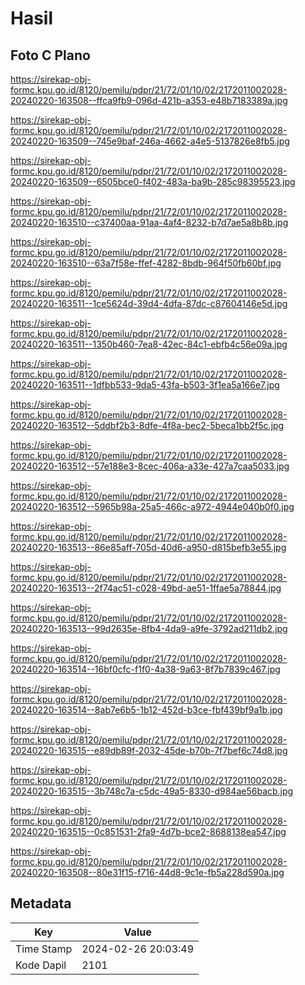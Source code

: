 # Hasil

## Foto C Plano

https://sirekap-obj-formc.kpu.go.id/8120/pemilu/pdpr/21/72/01/10/02/2172011002028-20240220-163508--ffca9fb9-096d-421b-a353-e48b7183389a.jpg

https://sirekap-obj-formc.kpu.go.id/8120/pemilu/pdpr/21/72/01/10/02/2172011002028-20240220-163509--745e9baf-246a-4662-a4e5-5137826e8fb5.jpg

https://sirekap-obj-formc.kpu.go.id/8120/pemilu/pdpr/21/72/01/10/02/2172011002028-20240220-163509--6505bce0-f402-483a-ba9b-285c98395523.jpg

https://sirekap-obj-formc.kpu.go.id/8120/pemilu/pdpr/21/72/01/10/02/2172011002028-20240220-163510--c37400aa-91aa-4af4-8232-b7d7ae5a8b8b.jpg

https://sirekap-obj-formc.kpu.go.id/8120/pemilu/pdpr/21/72/01/10/02/2172011002028-20240220-163510--63a7f58e-ffef-4282-8bdb-964f50fb60bf.jpg

https://sirekap-obj-formc.kpu.go.id/8120/pemilu/pdpr/21/72/01/10/02/2172011002028-20240220-163511--1ce5624d-39d4-4dfa-87dc-c87604146e5d.jpg

https://sirekap-obj-formc.kpu.go.id/8120/pemilu/pdpr/21/72/01/10/02/2172011002028-20240220-163511--1350b460-7ea8-42ec-84c1-ebfb4c56e09a.jpg

https://sirekap-obj-formc.kpu.go.id/8120/pemilu/pdpr/21/72/01/10/02/2172011002028-20240220-163511--1dfbb533-9da5-43fa-b503-3f1ea5a166e7.jpg

https://sirekap-obj-formc.kpu.go.id/8120/pemilu/pdpr/21/72/01/10/02/2172011002028-20240220-163512--5ddbf2b3-8dfe-4f8a-bec2-5beca1bb2f5c.jpg

https://sirekap-obj-formc.kpu.go.id/8120/pemilu/pdpr/21/72/01/10/02/2172011002028-20240220-163512--57e188e3-8cec-406a-a33e-427a7caa5033.jpg

https://sirekap-obj-formc.kpu.go.id/8120/pemilu/pdpr/21/72/01/10/02/2172011002028-20240220-163512--5965b98a-25a5-466c-a972-4944e040b0f0.jpg

https://sirekap-obj-formc.kpu.go.id/8120/pemilu/pdpr/21/72/01/10/02/2172011002028-20240220-163513--86e85aff-705d-40d6-a950-d815befb3e55.jpg

https://sirekap-obj-formc.kpu.go.id/8120/pemilu/pdpr/21/72/01/10/02/2172011002028-20240220-163513--2f74ac51-c028-49bd-ae51-1ffae5a78844.jpg

https://sirekap-obj-formc.kpu.go.id/8120/pemilu/pdpr/21/72/01/10/02/2172011002028-20240220-163513--99d2635e-8fb4-4da9-a9fe-3792ad211db2.jpg

https://sirekap-obj-formc.kpu.go.id/8120/pemilu/pdpr/21/72/01/10/02/2172011002028-20240220-163514--16bf0cfc-f1f0-4a38-9a63-8f7b7839c467.jpg

https://sirekap-obj-formc.kpu.go.id/8120/pemilu/pdpr/21/72/01/10/02/2172011002028-20240220-163514--8ab7e6b5-1b12-452d-b3ce-fbf439bf9a1b.jpg

https://sirekap-obj-formc.kpu.go.id/8120/pemilu/pdpr/21/72/01/10/02/2172011002028-20240220-163515--e89db89f-2032-45de-b70b-7f7bef6c74d8.jpg

https://sirekap-obj-formc.kpu.go.id/8120/pemilu/pdpr/21/72/01/10/02/2172011002028-20240220-163515--3b748c7a-c5dc-49a5-8330-d984ae56bacb.jpg

https://sirekap-obj-formc.kpu.go.id/8120/pemilu/pdpr/21/72/01/10/02/2172011002028-20240220-163515--0c851531-2fa9-4d7b-bce2-8688138ea547.jpg

https://sirekap-obj-formc.kpu.go.id/8120/pemilu/pdpr/21/72/01/10/02/2172011002028-20240220-163508--80e31f15-f716-44d8-9c1e-fb5a228d590a.jpg


## Metadata

| Key        | Value               |
| ---------- | ------------------- |
| Time Stamp | 2024-02-26 20:03:49 |
| Kode Dapil | 2101                |



